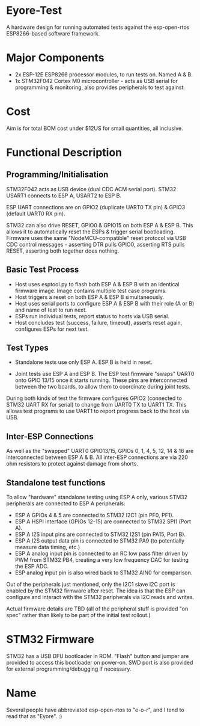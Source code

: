 # Eyore-Test

A hardware design for running automated tests against the esp-open-rtos ESP8266-based software framework.

# Major Components

* 2x ESP-12E ESP8266 processor modules, to run tests on. Named A & B.
* 1x STM32F042 Cortex M0 microcontroller - acts as USB serial for programming & monitoring, also provides peripherals to test against.

# Cost

Aim is for total BOM cost under $12US for small quantities, all inclusive.

# Functional Description

## Programming/Initialisation

STM32F042 acts as USB device (dual CDC ACM serial port). STM32 USART1 connects to ESP A, USART2 to ESP B.

ESP UART connections are on GPIO2 (duplicate UART0 TX pin) & GPIO3 (default UART0 RX pin).

STM32 can also drive RESET, GPIO0 & GPIO15 on both ESP A & ESP B. This allows it to automatically reset the ESPs & trigger serial bootloading. Firmware uses the same "NodeMCU-compatible" reset protocol via USB CDC control messages - asserting DTR pulls GPIO0, asserting RTS pulls RESET, asserting both together does nothing.

## Basic Test Process

* Host uses esptool.py to flash both ESP A & ESP B with an identical firmware image. Image contains multiple test case programs.
* Host triggers a reset on both ESP A & ESP B simultaneously.
* Host uses serial ports to configure ESP A & ESP B with their role (A or B) and name of test to run next.
* ESPs run individual tests, report status to hosts via USB serial.
* Host concludes test (success, failure, timeout), asserts reset again, configures ESPs for next test.

## Test Types

* Standalone tests use only ESP A. ESP B is held in reset.

* Joint tests use ESP A and ESP B. The ESP test firmware "swaps" UART0 onto GPIO 13/15 once it starts running. These pins are interconnected between the two boards, to allow them to coordinate during joint tests.

During both kinds of test the firmware configures GPIO2 (connected to STM32 UART RX for serial) to change from UART0 TX to UART1 TX. This allows test programs to use UART1 to report progress back to the host via USB.

## Inter-ESP Connections

As well as the "swapped" UART0 GPIO13/15, GPIOs 0, 1, 4, 5, 12, 14 & 16 are interconnected between ESP A & B. All inter-ESP connections are via 220 ohm resistors to protect against damage from shorts.

## Standalone test functions

To allow "hardware" standalone testing using ESP A only, various STM32 peripherals are connected to ESP A peripherals:

* ESP A GPIOs 4 & 5 are connected to STM32 I2C1 (pin PF0, PF1).
* ESP A HSPI interface (GPIOs 12-15) are connected to STM32 SPI1 (Port A).
* ESP A I2S input pins are connected to STM32 I2S1 (pin PA15, Port B).
* ESP A I2S output data pin is connected to STM32 PA9 (to potentially measure data timing, etc.)
* ESP A analog input pin is connected to an RC low pass filter driven by PWM from STM32 PB4, creating a very low frequency DAC for testing the ESP ADC.
* ESP analog input pin is also wired back to STM32 AIN0 for comparison.

Out of the peripherals just mentioned, only the I2C1 slave I2C port is enabled by the STM32 firmware after reset. The idea is that the ESP can configure and interact with the STM32 peripherals via I2C reads and writes.

Actual firmware details are TBD (all of the peripheral stuff is provided "on spec" rather than likely to be part of the initial test rollout.)

# STM32 Firmware

STM32 has a USB DFU bootloader in ROM. "Flash" button and jumper are provided to access this bootloader on power-on. SWD port is also provided for external programming/debugging if necessary.


# Name

Several people have abbreviated esp-open-rtos to "e-o-r", and I tend to read that as "Eyore". :)

